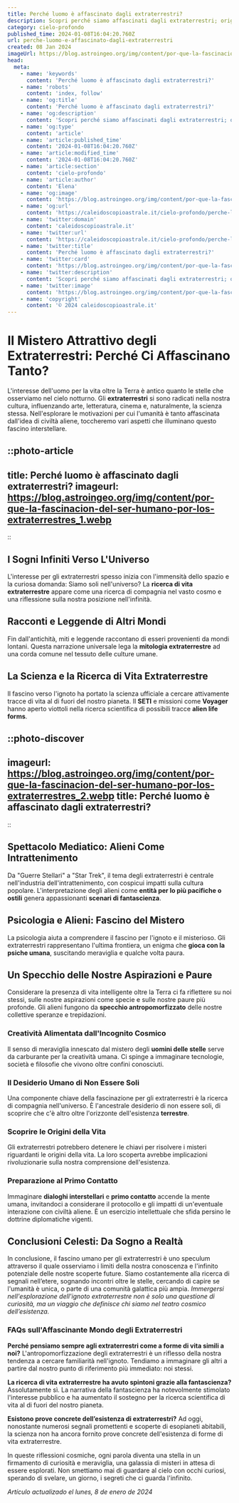 ```yaml
---
title: Perché luomo è affascinato dagli extraterrestri?
description: Scopri perché siamo affascinati dagli extraterrestri; origini, cultura e impatto sulla società. Esplora il mistero con noi!
category: cielo-profondo
published_time: 2024-01-08T16:04:20.760Z
url: perche-luomo-e-affascinato-dagli-extraterrestri
created: 08 Jan 2024
imageUrl: https://blog.astroingeo.org/img/content/por-que-la-fascinacion-del-ser-humano-por-los-extraterrestres_1.webp
head:
  meta:
    - name: 'keywords'
      content: 'Perché luomo è affascinato dagli extraterrestri?'
    - name: 'robots'
      content: 'index, follow'
    - name: 'og:title'
      content: 'Perché luomo è affascinato dagli extraterrestri?'
    - name: 'og:description'
      content: 'Scopri perché siamo affascinati dagli extraterrestri; origini, cultura e impatto sulla società. Esplora il mistero con noi!'
    - name: 'og:type'
      content: 'article'
    - name: 'article:published_time'
      content: '2024-01-08T16:04:20.760Z'
    - name: 'article:modified_time'
      content: '2024-01-08T16:04:20.760Z'
    - name: 'article:section'
      content: 'cielo-profondo'
    - name: 'article:author'
      content: 'Elena'
    - name: 'og:image'
      content: 'https://blog.astroingeo.org/img/content/por-que-la-fascinacion-del-ser-humano-por-los-extraterrestres_1.webp'
    - name: 'og:url'
      content: 'https://caleidoscopioastrale.it/cielo-profondo/perche-luomo-e-affascinato-dagli-extraterrestri'
    - name: 'twitter:domain'
      content: 'caleidoscopioastrale.it'
    - name: 'twitter:url'
      content: 'https://caleidoscopioastrale.it/cielo-profondo/perche-luomo-e-affascinato-dagli-extraterrestri'
    - name: 'twitter:title'
      content: 'Perché luomo è affascinato dagli extraterrestri?'
    - name: 'twitter:card'
      content: 'https://blog.astroingeo.org/img/content/por-que-la-fascinacion-del-ser-humano-por-los-extraterrestres_1.webp'
    - name: 'twitter:description'
      content: 'Scopri perché siamo affascinati dagli extraterrestri; origini, cultura e impatto sulla società. Esplora il mistero con noi!'
    - name: 'twitter:image'
      content: 'https://blog.astroingeo.org/img/content/por-que-la-fascinacion-del-ser-humano-por-los-extraterrestres_1.webp'
    - name: 'copyright'
      content: '© 2024 caleidoscopioastrale.it'
---
```

# Il Mistero Attrattivo degli Extraterrestri: Perché Ci Affascinano Tanto?

L'interesse dell'uomo per la vita oltre la Terra è antico quanto le stelle che osserviamo nel cielo notturno. Gli **extraterrestri** si sono radicati nella nostra cultura, influenzando arte, letteratura, cinema e, naturalmente, la scienza stessa. Nell'esplorare le motivazioni per cui l'umanità è tanto affascinata dall'idea di civiltà aliene, toccheremo vari aspetti che illuminano questo fascino interstellare.

::photo-article
---
title: Perché luomo è affascinato dagli extraterrestri?
imageurl: https://blog.astroingeo.org/img/content/por-que-la-fascinacion-del-ser-humano-por-los-extraterrestres_1.webp
---
::

## I Sogni Infiniti Verso L'Universo

L'interesse per gli extraterrestri spesso inizia con l'immensità dello spazio e la curiosa domanda: Siamo soli nell'universo? La **ricerca di vita extraterrestre** appare come una ricerca di compagnia nel vasto cosmo e una riflessione sulla nostra posizione nell'infinità.

## Racconti e Leggende di Altri Mondi

Fin dall'antichità, miti e leggende raccontano di esseri provenienti da mondi lontani. Questa narrazione universale lega la **mitologia extraterrestre** ad una corda comune nel tessuto delle culture umane.

## La Scienza e la Ricerca di Vita Extraterrestre

Il fascino verso l'ignoto ha portato la scienza ufficiale a cercare attivamente tracce di vita al di fuori del nostro pianeta. Il **SETI** e missioni come **Voyager** hanno aperto viottoli nella ricerca scientifica di possibili tracce **alien life forms**.

::photo-discover
---
imageurl: https://blog.astroingeo.org/img/content/por-que-la-fascinacion-del-ser-humano-por-los-extraterrestres_2.webp
title: Perché luomo è affascinato dagli extraterrestri?
---
::

## Spettacolo Mediatico: Alieni Come Intrattenimento

Da "Guerre Stellari" a "Star Trek", il tema degli extraterrestri è centrale nell'industria dell'intrattenimento, con cospicui impatti sulla cultura popolare. L'interpretazione degli alieni come **entità per lo più pacifiche o ostili** genera appassionanti **scenari di fantascienza**.

## Psicologia e Alieni: Fascino del Mistero

La psicologia aiuta a comprendere il fascino per l'ignoto e il misterioso. Gli extraterrestri rappresentano l'ultima frontiera, un enigma che **gioca con la psiche umana**, suscitando meraviglia e qualche volta paura.

## Un Specchio delle Nostre Aspirazioni e Paure

Considerare la presenza di vita intelligente oltre la Terra ci fa riflettere su noi stessi, sulle nostre aspirazioni come specie e sulle nostre paure più profonde. Gli alieni fungono da **specchio antropomorfizzato** delle nostre collettive speranze e trepidazioni.

### Creatività Alimentata dall'Incognito Cosmico

Il senso di meraviglia innescato dal mistero degli **uomini delle stelle** serve da carburante per la creatività umana. Ci spinge a immaginare tecnologie, società e filosofie che vivono oltre confini conosciuti.

### Il Desiderio Umano di Non Essere Soli

Una componente chiave della fascinazione per gli extraterrestri è la ricerca di compagnia nell'universo. È l'ancestrale desiderio di non essere soli, di scoprire che c'è altro oltre l'orizzonte dell'esistenza **terrestre**.

### Scoprire le Origini della Vita

Gli extraterrestri potrebbero detenere le chiavi per risolvere i misteri riguardanti le origini della vita. La loro scoperta avrebbe implicazioni rivoluzionarie sulla nostra comprensione dell'esistenza.

### Preparazione al Primo Contatto

Immaginare **dialoghi interstellari** e **primo contatto** accende la mente umana, invitandoci a considerare il protocollo e gli impatti di un'eventuale interazione con civiltà aliene. È un esercizio intellettuale che sfida persino le dottrine diplomatiche vigenti.

## Conclusioni Celesti: Da Sogno a Realtà

In conclusione, il fascino umano per gli extraterrestri è uno speculum attraverso il quale osserviamo i limiti della nostra conoscenza e l'infinito potenziale delle nostre scoperte future. Siamo costantemente alla ricerca di segnali nell’etere, sognando incontri oltre le stelle, cercando di capire se l'umanità è unica, o parte di una comunità galattica più ampia. *Immergersi nell'esplorazione dell'ignoto extraterrestre non è solo una questione di curiosità, ma un viaggio che definisce chi siamo nel teatro cosmico dell’esistenza.*

### FAQs sull'Affascinante Mondo degli Extraterrestri

**Perché pensiamo sempre agli extraterrestri come a forme di vita simili a noi?**
L'antropomorfizzazione degli extraterrestri è un riflesso della nostra tendenza a cercare familiarità nell'ignoto. Tendiamo a immaginare gli altri a partire dal nostro punto di riferimento più immediato: noi stessi.

**La ricerca di vita extraterrestre ha avuto spintoni grazie alla fantascienza?**
Assolutamente sì. La narrativa della fantascienza ha notevolmente stimolato l'interesse pubblico e ha aumentato il sostegno per la ricerca scientifica di vita al di fuori del nostro pianeta.

**Esistono prove concrete dell’esistenza di extraterrestri?**
Ad oggi, nonostante numerosi segnali promettenti e scoperte di esopianeti abitabili, la scienza non ha ancora fornito prove concrete dell'esistenza di forme di vita extraterrestre.

In queste riflessioni cosmiche, ogni parola diventa una stella in un firmamento di curiosità e meraviglia, una galassia di misteri in attesa di essere esplorati. Non smettiamo mai di guardare al cielo con occhi curiosi, sperando di svelare, un giorno, i segreti che ci guarda l'infinito.

_Artículo actualizado el lunes, 8 de enero de 2024_